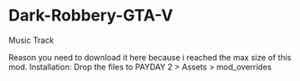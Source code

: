 # Dark-Robbery-GTA-V
Music Track

Reason you need to download it here because i reached the max size of this mod.
Installation:
Drop the files to PAYDAY 2 > Assets > mod_overrides
